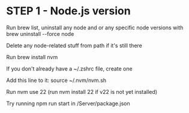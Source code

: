 
# STEP 1 - Node.js version
Run brew list, uninstall any node and or any specific node versions with brew uninstall --force node

Delete any node-related stuff from path if it's still there

Run brew install nvm

If you don't already have a ~/.zshrc file, create one

Add this line to it: source ~/.nvm/nvm.sh

Run nvm use 22 (run nvm install 22 if v22 is not yet installed)

Try running npm run start in /Server/package.json